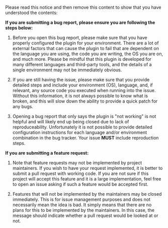 Please read this notice and then remove this content to show that you have understood
the contents:

**If you are submitting a bug report, please ensure you are following the steps below:**

1. Before you open this bug report, please make sure that you have properly configured the
plugin for your environment. There are a lot of external factors that can cause the plugin to fail
that are dependent on the language you are using, the code you are writing, the OS you are on,
and much more. Please be mindful that this plugin is developed for many different languages
and third-party tools, and the details of a single environment may not be immediately obvious.

2. If you are still having the issue, please make sure that you provide detailed steps and include
your environment (OS), language, and, if relevant, any source code you executed when running
into the issue. Without this information, it is not always possible to know what is broken, and this
will slow down the ability to provide a quick patch for any bugs.

3. Opening a bug report that only says the plugin is "not working" is not helpful and will likely
end up being closed due to lack of reproduceability. Unfortunately it is not possible to provide
detailed configuration instructions for each language and/or environment combination in the
bug tracker. Your issue **MUST** include reproduction steps.

**If you are submitting a feature request:**

1. Note that feature requests may not be implemented by project maintainers. If you wish to have
your request implemented, it is better to submit a pull request with working code. If you are not
sure if this project will accept this feature and it is a large implementation, feel free to open an
issue asking if such a feature would be accepted first.

2. Features that will not be implemented by the maintainers may be closed immediately. This
is for issue management purposes and does not necessarily mean the idea is bad. It simply
means that there are no plans for this to be implemented by the maintainers. In this case,
the message should indicate whether a pull request would be looked at or not.
